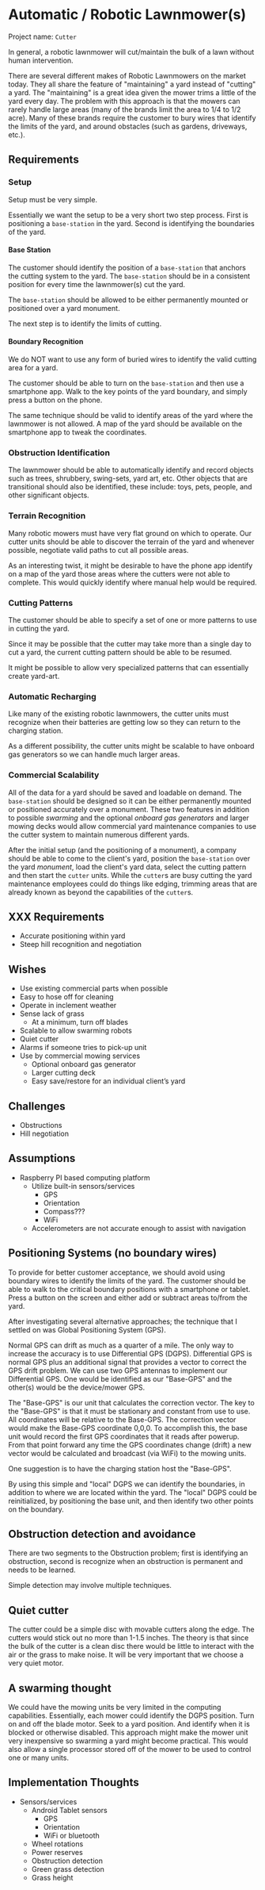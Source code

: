 # Automatic / Robotic Lawnmower(s) #

Project name: `Cutter`

In general, a robotic lawnmower will cut/maintain the bulk of a lawn without human intervention.

There are several different makes of Robotic Lawnmowers on the market today.  They all share the feature of "maintaining" a yard instead of "cutting" a yard.  The "maintaining" is a great idea given the mower trims a little of the yard every day.  The problem with this approach is that the mowers can rarely handle large areas (many of the brands limit the area to 1/4 to 1/2 acre). Many of these brands require the customer to bury wires that identify the limits of the yard, and around obstacles (such as gardens, driveways, etc.).

## Requirements ##

### Setup ###

Setup must be very simple.

Essentially we want the setup to be a very short two step process. First is positioning a `base-station` in the yard. Second is identifying the boundaries of the yard.

#### Base Station ####

The customer should identify the position of a `base-station` that anchors the cutting system to the yard. The `base-station` should be in a consistent position for every time the lawnmower(s) cut the yard.

The `base-station` should be allowed to be either permanently mounted or positioned over a yard monument.

The next step is to identify the limits of cutting.


#### Boundary Recognition ####

We do NOT want to use any form of buried wires to identify the valid cutting area for a yard.

The customer should be able to turn on the `base-station` and then use a smartphone app. Walk to the key points of the yard boundary, and simply press a button on the phone.

The same technique should be valid to identify areas of the yard where the lawnmower is not allowed.  A map of the yard should be available on the smartphone app to tweak the coordinates.


### Obstruction Identification ###

The lawnmower should be able to automatically identify and record objects such as trees, shrubbery, swing-sets, yard art, etc. Other objects that are transitional should also be identified, these include: toys, pets, people, and other significant objects.

### Terrain Recognition ###

Many robotic mowers must have very flat ground on which to operate.  Our cutter units should be able to discover the terrain of the yard and whenever possible, negotiate valid paths to cut all possible areas.

As an interesting twist, it might be desirable to have the phone app identify on a map of the yard those areas where the cutters were not able to complete. This would quickly identify where manual help would be required.

### Cutting Patterns ###

The customer should be able to specify a set of one or more patterns to use in cutting the yard.

Since it may be possible that the cutter may take more than a single day to cut a yard, the current cutting pattern should be able to be resumed.

It might be possible to allow very specialized patterns that can essentially create yard-art.


### Automatic Recharging ###

Like many of the existing robotic lawnmowers, the cutter units must recognize when their batteries are getting low so they can return to the charging station.

As a different possibility, the cutter units might be scalable to have onboard gas generators so we can handle much larger areas.

### Commercial Scalability ###

All of the data for a yard should be saved and loadable on demand.  The `base-station` should be designed so it can be either permanently mounted or positioned accurately over a monument.  These two features in addition to possible *swarming* and the optional *onboard gas generators* and larger mowing decks would allow commercial yard maintenance companies to use the cutter system to maintain numerous different yards.

After the initial setup (and the positioning of a monument), a company should be able to come to the client's yard, position the `base-station` over the yard *monument*, load the client's yard data, select the cutting pattern and then start the `cutter` units.  While the `cutter`s are busy cutting the yard maintenance employees could do things like edging, trimming areas that are already known as beyond the capabilities of the `cutter`s.

## XXX Requirements ##

*	Accurate positioning within yard
* Steep hill recognition and negotiation

## Wishes ##

* Use existing commercial parts when possible
* Easy to hose off for cleaning
* Operate in inclement weather
* Sense lack of grass
  * At a minimum, turn off blades
* Scalable to allow swarming robots
* Quiet cutter
* Alarms if someone tries to pick-up unit
* Use by commercial mowing services
  * Optional onboard gas generator
  * Larger cutting deck
  * Easy save/restore for an individual client’s yard

## Challenges ##

* Obstructions
* Hill negotiation

## Assumptions ##

* Raspberry PI based computing platform
  * Utilize built-in sensors/services
    * GPS
    * Orientation
    * Compass???
    * WiFi
  * Accelerometers are not accurate enough to assist with navigation

## Positioning Systems (no boundary wires) ##

To provide for better customer acceptance, we should avoid using boundary wires to identify the limits of the yard.  The customer should be able to walk to the critical boundary positions with a smartphone or tablet.  Press a button on the screen and either add or subtract areas to/from the yard.

After investigating several alternative approaches; the technique that I settled on was Global Positioning System (GPS).

Normal GPS can drift as much as a quarter of a mile.  The only way to increase the accuracy is to use Differential GPS (DGPS). Differential GPS is normal GPS plus an additional signal that provides a vector to correct the GPS drift problem.  We can use two GPS antennas to implement our Differential GPS.  One would be identified as our "Base-GPS" and the other(s) would be the device/mower GPS.
 
The "Base-GPS" is our unit that calculates the correction vector. The key to the "Base-GPS" is that it must be stationary and constant from use to use. All coordinates will be relative to the Base-GPS. The correction vector would make the Base-GPS coordinate 0,0,0. To accomplish this, the base unit would record the first GPS coordinates that it reads after powerup.  From that point forward any time the GPS coordinates change (drift) a new vector would be calculated and broadcast (via WiFi) to the mowing units.

One suggestion is to have the charging station host the "Base-GPS".

By using this simple and "local" DGPS we can identify the boundaries, in addition to where we are located within the yard.  The "local" DGPS could be reinitialized, by positioning the base unit, and then identify two other points on the boundary.

## Obstruction detection and avoidance ##

There are two segments to the Obstruction problem; first is identifying an obstruction, second is recognize when an obstruction is permanent and needs to be learned.

Simple detection may involve multiple techniques.

## Quiet cutter ##

The cutter could be a simple disc with movable cutters along the edge.  The cutters would stick out no more than 1-1.5 inches.  The theory is that since the bulk of the cutter is a clean disc there would be little to interact with the air or the grass to make noise. It will be very important that we choose a very quiet motor.

## A swarming thought ##

We could have the mowing units be very limited in the computing capabilities.  Essentially, each mower could identify the DGPS position. Turn on and off the blade motor. Seek to a yard position. And identify when it is blocked or otherwise disabled.  This approach might make the mower unit very inexpensive so swarming a yard might become practical.  This would also allow a single processor stored off of the mower to be used to control one or many units.

## Implementation Thoughts ##

* Sensors/services
  * Android Tablet sensors
    * GPS
    * Orientation
    * WiFi or bluetooth
  * Wheel rotations
  * Power reserves
  * Obstruction detection
  * Green grass detection
  * Grass height
